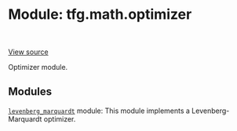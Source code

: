 <div itemscope itemtype="http://developers.google.com/ReferenceObject">
<meta itemprop="name" content="tfg.math.optimizer" />
<meta itemprop="path" content="Stable" />
</div>

# Module: tfg.math.optimizer

<table class="tfo-notebook-buttons tfo-api" align="left">
</table>

<a target="_blank" href="https://github.com/tensorflow/graphics/blob/master/tensorflow_graphics/math/optimizer/__init__.py">View
source</a>

Optimizer module.

<!-- Placeholder for "Used in" -->


## Modules

[`levenberg_marquardt`](../../tfg/math/optimizer/levenberg_marquardt.md) module: This module implements a Levenberg-Marquardt optimizer.

